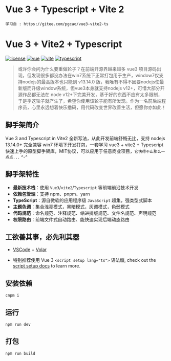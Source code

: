 <!--
 * @Author: ShiJunJie
 * @Date: 2021-10-19 10:48:02
 * @LastEditors: ShiJunJie
 * @LastEditTime: 2022-03-15 14:05:33
 * @Descripttion:
-->

# Vue 3 + Typescript + Vite 2
```
学习自 : https://gitee.com/pgcao/vue3-vite2-ts
```

# Vue 3 + Vite2 + Typescript

[![license](https://img.shields.io/badge/license-MIT-green.svg)](./LICENSE) [![vue](https://img.shields.io/badge/vue-3+-grass?logo=v-art)](https://v3.cn.vuejs.org/)  [![vite](https://img.shields.io/badge/vite-2+-a652fe?logo=vite&logoColor=ffbc14)](https://cn.vitejs.dev/)  [![typescript](https://img.shields.io/badge/typescript-4.5+-3178c6?logo=typescript&logoColor=white)](https://www.typescriptlang.org/zh/)

> 或许你会问为什么要重做轮子？在前端开源界越来越多 vue3 项目源码出现，但发现很多都没办法在win7系统下正常打包用于生产，window7仅支持nodejs的最高版本也只能到 v13.14.0 版，我唯有不得不因要nodejs使最新版而升级window系统，但vue3本身就支持nodejs v12+，可惜大部分开源作品都无法在 node v12+下完美开发，基于好的东西不应有太多限制，于是乎这轮子就产生了，希望你使用该轮子能有所发现。作为一名前后端程序员，心里永远想着快乐撸码，用代码改变世界改善生活，但愿你亦如此！

## 脚手架简介
Vue 3 and Typescript in Vite2 全新写法，从此开发前端舒畅无比，支持 nodejs 13.14.0+ 完全兼容 win7 环境下开发打包，一套学习 vue3 + vite2 + Typescript 快速上手的原型脚手架库，MIT协议，可以应用于任意商业项目，`它快得不止那么一点点...` ^-^

## 脚手架特性

- **最新技术栈**：使用 `Vue3`/`vite2`/`Typescript` 等前端前沿技术开发
- **依赖包管理**：支持 npm、pnpm、yarn
- **TypeScript**：源自微软的应用程序级 `JavaScript` 超集，强类型式脚本
- **主题色调**：集合浅亮模式，黑暗模式，灰调模式，色弱模式
- **代码规范**：命名规范、注释规范、缩进排版规范、文件名规范、声明规范
- **权限路由**：前端文件式自动路由、能快速实现后端动态路由

## 工欲善其事，必先利其器

- [VSCode](https://code.visualstudio.com/) + [Volar](https://marketplace.visualstudio.com/items?itemName=johnsoncodehk.volar)

- 特别推荐使用 Vue 3 `<script setup lang="ts">` 语法糖, check out the [script setup docs](https://v3.vuejs.org/api/sfc-script-setup.html#sfc-script-setup) to learn more.


## 安装依赖

```
cnpm i
```

## 运行

```
npm run dev
```

## 打包

```
npm run build
```
